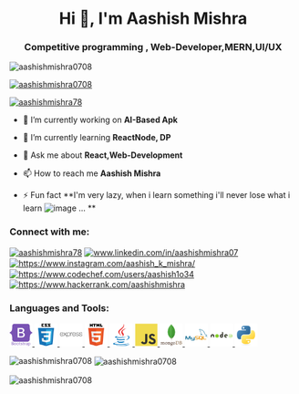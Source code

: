 <h1 align="center">Hi 👋, I'm Aashish Mishra</h1>
<h3 align="center">Competitive programming , Web-Developer,MERN,UI/UX</h3>

<p align="left"> <img src="https://komarev.com/ghpvc/?username=aashishmishra0708&label=Profile%20views&color=0e75b6&style=flat" alt="aashishmishra0708" /> </p>

<p align="left"> <a href="https://github.com/ryo-ma/github-profile-trophy"><img src="https://github-profile-trophy.vercel.app/?username=aashishmishra0708" alt="aashishmishra0708" /></a> </p>

<p align="left"> <a href="https://twitter.com/aashishmishra78" target="blank"><img src="https://img.shields.io/twitter/follow/aashishmishra78?logo=twitter&style=for-the-badge" alt="aashishmishra78" /></a> </p>

- 🔭 I’m currently working on **AI-Based Apk**

- 🌱 I’m currently learning **ReactNode, DP**

- 💬 Ask me about **React,Web-Development**

- 📫 How to reach me **Aashish Mishra**

- ⚡ Fun fact **I'm very lazy, when i learn something i'll never lose what i learn ![image](https://user-images.githubusercontent.com/58128598/169880631-f9a2f117-a704-4fa3-92fe-69bf97a12b4c.png)
... **

<h3 align="left">Connect with me:</h3>
<p align="left">
<a href="https://twitter.com/aashishmishra78" target="blank"><img align="center" src="https://raw.githubusercontent.com/rahuldkjain/github-profile-readme-generator/master/src/images/icons/Social/twitter.svg" alt="aashishmishra78" height="30" width="40" /></a>
<a href="https://linkedin.com/in/www.linkedin.com/in/aashishmishra07" target="blank"><img align="center" src="https://raw.githubusercontent.com/rahuldkjain/github-profile-readme-generator/master/src/images/icons/Social/linked-in-alt.svg" alt="www.linkedin.com/in/aashishmishra07" height="30" width="40" /></a>
<a href="https://instagram.com/https://www.instagram.com/aashish_k_mishra/" target="blank"><img align="center" src="https://raw.githubusercontent.com/rahuldkjain/github-profile-readme-generator/master/src/images/icons/Social/instagram.svg" alt="https://www.instagram.com/aashish_k_mishra/" height="30" width="40" /></a>
<a href="https://www.codechef.com/users/https://www.codechef.com/users/aashish1o34" target="blank"><img align="center" src="https://cdn.jsdelivr.net/npm/simple-icons@3.1.0/icons/codechef.svg" alt="https://www.codechef.com/users/aashish1o34" height="30" width="40" /></a>
<a href="https://www.hackerrank.com/https://www.hackerrank.com/aashishmishra" target="blank"><img align="center" src="https://raw.githubusercontent.com/rahuldkjain/github-profile-readme-generator/master/src/images/icons/Social/hackerrank.svg" alt="https://www.hackerrank.com/aashishmishra" height="30" width="40" /></a>
</p>

<h3 align="left">Languages and Tools:</h3>
<p align="left"> <a href="https://getbootstrap.com" target="_blank" rel="noreferrer"> <img src="https://raw.githubusercontent.com/devicons/devicon/master/icons/bootstrap/bootstrap-plain-wordmark.svg" alt="bootstrap" width="40" height="40"/> </a> <a href="https://www.w3schools.com/css/" target="_blank" rel="noreferrer"> <img src="https://raw.githubusercontent.com/devicons/devicon/master/icons/css3/css3-original-wordmark.svg" alt="css3" width="40" height="40"/> </a> <a href="https://expressjs.com" target="_blank" rel="noreferrer"> <img src="https://raw.githubusercontent.com/devicons/devicon/master/icons/express/express-original-wordmark.svg" alt="express" width="40" height="40"/> </a> <a href="https://www.w3.org/html/" target="_blank" rel="noreferrer"> <img src="https://raw.githubusercontent.com/devicons/devicon/master/icons/html5/html5-original-wordmark.svg" alt="html5" width="40" height="40"/> </a> <a href="https://www.java.com" target="_blank" rel="noreferrer"> <img src="https://raw.githubusercontent.com/devicons/devicon/master/icons/java/java-original.svg" alt="java" width="40" height="40"/> </a> <a href="https://developer.mozilla.org/en-US/docs/Web/JavaScript" target="_blank" rel="noreferrer"> <img src="https://raw.githubusercontent.com/devicons/devicon/master/icons/javascript/javascript-original.svg" alt="javascript" width="40" height="40"/> </a> <a href="https://www.mongodb.com/" target="_blank" rel="noreferrer"> <img src="https://raw.githubusercontent.com/devicons/devicon/master/icons/mongodb/mongodb-original-wordmark.svg" alt="mongodb" width="40" height="40"/> </a> <a href="https://www.mysql.com/" target="_blank" rel="noreferrer"> <img src="https://raw.githubusercontent.com/devicons/devicon/master/icons/mysql/mysql-original-wordmark.svg" alt="mysql" width="40" height="40"/> </a> <a href="https://nodejs.org" target="_blank" rel="noreferrer"> <img src="https://raw.githubusercontent.com/devicons/devicon/master/icons/nodejs/nodejs-original-wordmark.svg" alt="nodejs" width="40" height="40"/> </a> <a href="https://www.python.org" target="_blank" rel="noreferrer"> <img src="https://raw.githubusercontent.com/devicons/devicon/master/icons/python/python-original.svg" alt="python" width="40" height="40"/> </a> </p>

<p><img align="left" src="https://github-readme-stats.vercel.app/api/top-langs?username=aashishmishra0708&show_icons=true&locale=en&layout=compact" alt="aashishmishra0708" /></p>

<p>&nbsp;<img align="center" src="https://github-readme-stats.vercel.app/api?username=aashishmishra0708&show_icons=true&locale=en" alt="aashishmishra0708" /></p>

<p><img align="center" src="https://github-readme-streak-stats.herokuapp.com/?user=aashishmishra0708&" alt="aashishmishra0708" /></p>
